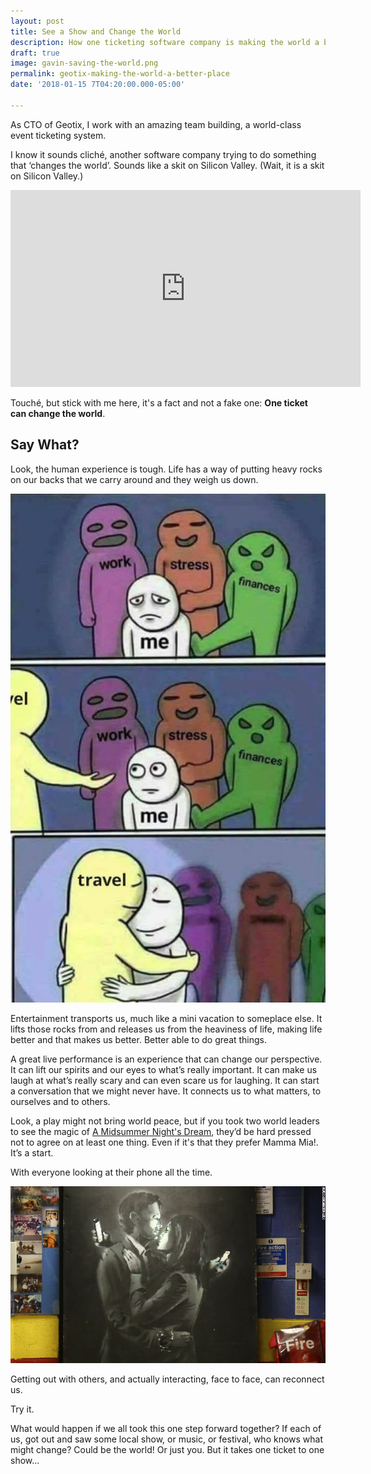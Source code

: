 ```yaml
---
layout: post
title: See a Show and Change the World
description: How one ticketing software company is making the world a better place.
draft: true
image: gavin-saving-the-world.png
permalink: geotix-making-the-world-a-better-place
date: '2018-01-15 7T04:20:00.000-05:00'

---
```

As CTO of Geotix, I work with an amazing team building, a world-class event ticketing system. 

I know it sounds cliché, another software company trying to do something that ‘changes the world’. 
Sounds like a skit on Silicon Valley. (Wait, it is a skit on Silicon Valley.)

<iframe width="560" height="315" src="https://www.youtube-nocookie.com/embed/Rkj6PhhhzDk?rel=0&amp;start=20" frameborder="0" allow="autoplay; encrypted-media" allowfullscreen></iframe>

Touché, but stick with me here, it's a fact and not a fake one: **One ticket can change the world**. 

## Say What?

Look, the human experience is tough. 
Life has a way of putting heavy rocks on our backs that we carry around and they weigh us down.

![travel](../img/travel-as-much-as-you-can.jpg)

Entertainment transports us, much like a mini vacation to someplace else. 
It lifts those rocks from and releases us from the heaviness of life, 
making life better and that makes us better. Better able to do great things.

A great live performance is an experience that can change our perspective. 
It can lift our spirits and our eyes to what’s really important. 
It can make us laugh at what’s really scary and can even scare us for laughing. It can start a conversation that we might never have. 
It connects us to what matters, to ourselves and to others.

Look,  a play might not bring world peace, but if you took two world leaders to see the magic of 
[A Midsummer Night's Dream](https://mynorthtickets.com/events/a-midsummer-night-s-dream-540108ec-b783-4d24-a650-e8288299da60), 
they’d be hard pressed not to agree on at least one thing. Even if it's that they prefer Mamma Mia!. It’s a start. 


With everyone looking at their phone all the time.

[![phones](../img/banksy-mobile-lovers.jpg)](http://www.independent.co.uk/arts-entertainment/art/news/banksy-mobile-lovers-sold-owner-of-youth-club-where-artwork-appeared-in-bristol-received-death-9695327.html)

Getting out with others, and actually interacting, face to face, can reconnect us. 

Try it. 

What would happen if we all took this one step forward together? 
If each of us, got out and saw some local show, or music, or festival, who knows what might change? 
Could be the world! Or just you. But it takes one ticket to one show...

